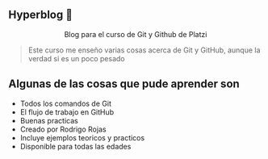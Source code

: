## Hyperblog 💙
<p align="center">Blog para el curso de Git y Github de Platzi</p>

>Este curso me enseño varias cosas acerca de Git y GitHub, aunque la verdad si es un poco pesado

## Algunas de las cosas que pude aprender son
* Todos los comandos de Git
* El flujo de trabajo en GitHub 
* Buenas practicas
* Creado por Rodrigo Rojas
* Incluye ejemplos teoricos y practicos
* Disponible para todas las edades
